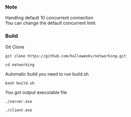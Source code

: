 <h3>Note</h3>

<p>Handling default 10 concurrent connection</br>
You can change the default concurrent limit</p>

<H3>Build</H3>
<p>Git Clone</p>

```
git clone https://github.com/halloweeks/networking.git
```

```
cd networking
```

<p>Automatic build you need to run build.sh</p>

```
bash build.sh
```

<p>You got output executable file</p>

```
./server.exe
```

```
./client.exe
```

